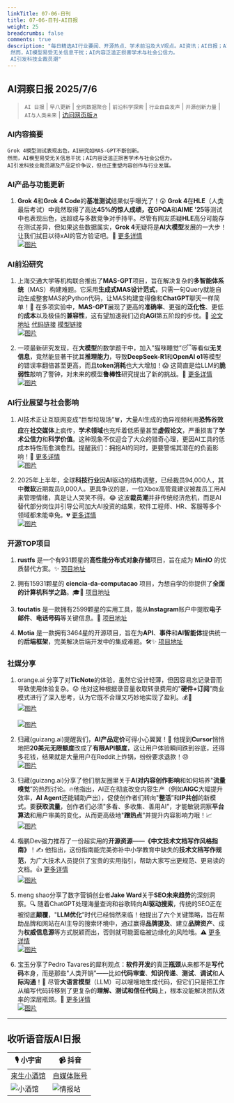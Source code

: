 ```yaml
---
linkTitle: 07-06-日刊
title: 07-06-日刊-AI日报
weight: 25
breadcrumbs: false
comments: true
description: "每日精选AI行业要闻、开源热点、学术前沿及大V观点。AI资讯；AI日报；AI知识库；AI教程；AI资讯日报；AI工具；AI Daily News 。Grok 4模型测试表现出色，AI研究如MAS-GPT不断创新。 然而，AI模型易受无关信息干扰；AI内容泛滥正损害学术与社会公信力。 AI引发科技业裁员潮"
---
```


## AI洞察日报 2025/7/6

>  `AI 日报` | `早八更新` | `全网数据聚合` | `前沿科学探索` | `行业自由发声` | `开源创新力量` | `AI与人类未来` | [访问网页版↗️](https://ai.hubtoday.app/)



### **AI内容摘要**

```
Grok 4模型测试表现出色，AI研究如MAS-GPT不断创新。
然而，AI模型易受无关信息干扰；AI内容泛滥正损害学术与社会公信力。
AI引发科技业裁员潮及产品定价争议，但也正重塑内容创作与行业发展。
```



### AI产品与功能更新

1.  **Grok 4**和**Grok 4 Code**的**基准测试**结果似乎曝光了！😲 **Grok 4**在**HLE**（人类最后考试）中竟然取得了高达**45%**的惊人成绩，在**GPQA**和**AIME '25**等测试中也表现出色，远超或与多数竞争对手持平。尽管有网友质疑**HLE**高分可能存在测试差异，但如果这些数据属实，**Grok 4**无疑将是**AI大模型**发展的一大步！让我们拭目以待xAI的官方验证吧。🚀 [更多详情](https://www.jiqizhixin.com/articles/2025-07-05-3)
    <br/> [![图片](https://cdn.jsdmirror.com/gh/justlovemaki/imagehub@main/images/2025/07/news_01k022x081fajbm9e9tpd2ycvx.avif "Grok 4基准测试结果")](https://cdn.jsdmirror.com/gh/justlovemaki/imagehub@main/images/2025/07/news_01k022x081fajbm9e9tpd2ycvx.avif) <br/>

### AI前沿研究

1.  上海交通大学等机构联合推出了**MAS-GPT**项目，旨在解决复杂的**多智能体系统**（MAS）构建难题。它采用**生成式MAS设计范式**，只需一句Query就能自动生成整套MAS的Python代码，让MAS构建变得像和**ChatGPT**聊天一样简单！🤩 在多项实验中，**MAS-GPT**展现了更高的**准确率**、更强的**泛化性**、更低的**成本**以及极佳的**兼容性**，这有望加速我们迈向**AGI**第五阶段的步伐。🚀 [论文地址](https://arxiv.org/abs/2503.03686) [代码链接](https://github.com/MASWorks/MAS-GPT) [模型链接](https://huggingface.co/MASWorks/MAS-GPT-32B)
    <br/> [![图片](https://cdn.jsdmirror.com/gh/justlovemaki/imagehub@main/images/2025/07/news_01k022x1rjfb79fm5xqm60pe30.avif "MAS-GPT项目优势对比")](https://cdn.jsdmirror.com/gh/justlovemaki/imagehub@main/images/2025/07/news_01k022x1rjfb79fm5xqm60pe30.avif) <br/>

2.  一项最新研究发现，在**大模型**的数学题干中，加入"猫咪睡觉”😴等看似**无关信息**，竟然能显著干扰其**推理能力**，导致**DeepSeek-R1**和**OpenAI o1**等模型的错误率翻倍甚至更高，而且**token消耗**也大大增加！😱 这简直是给LLM的**脆弱性**敲响了警钟，对未来的模型**鲁棒性**研究提出了新的挑战。🤔 [更多详情](https://mp.weixin.qq.com/s?__biz=MzIzNjc1NzUzMw==&mid=2247808013&idx=1&sn=272e54ef1f178a2887c268ce178c4c13)
    <br/> [![图片](https://cdn.jsdmirror.com/gh/justlovemaki/imagehub@main/images/2025/07/news_01k022x32we42bsh86ekajn8pn.avif "LLM鲁棒性研究挑战")](https://cdn.jsdmirror.com/gh/justlovemaki/imagehub@main/images/2025/07/news_01k022x32we42bsh86ekajn8pn.avif) <br/>

### AI行业展望与社会影响

1.  AI技术正让互联网变成"巨型垃圾场”🗑️，大量AI生成的诡异视频利用**恐怖谷效应**在**社交媒体**上疯传，**学术领域**也充斥着低质量甚至**虚假论文**，严重损害了**学术公信力**和**科学价值**。这种现象不仅迎合了大众的猎奇心理，更因AI工具的低成本特性而愈演愈烈。提醒我们：拥抱AI的同时，更要警惕其潜在的负面影响！🚨 [更多详情](https://www.jiqizhixin.com/articles/2025-07-05-5)
    <br/> [![图片](https://cdn.jsdmirror.com/gh/justlovemaki/imagehub@main/images/2025/07/news_01k022x5paecs91yg5zj0vxzxp.avif "AI生成诡异视频传播")](https://cdn.jsdmirror.com/gh/justlovemaki/imagehub@main/images/2025/07/news_01k022x5paecs91yg5zj0vxzxp.avif) <br/>

2.  2025年上半年，全球**科技行业**因**AI**驱动的结构调整，已经裁员94,000人，其中**微软**近期裁员9,000人。更具争议的是，一位Xbox高管竟建议被裁员工用AI来管理情绪，真是让人哭笑不得。😂 这波**裁员潮**并非传统经济危机，而是AI替代部分岗位并引导公司加大AI投资的结果，软件工程师、HR、客服等多个领域都未能幸免。💔 [更多详情](https://mp.weixin.qq.com/s?__biz=MzI3MTA0MTk1MA==&mid=2652607008&idx=1&sn=f4eaf35d3c648f6182f0049eeef9b758)
    <br/> [![图片](https://cdn.jsdmirror.com/gh/justlovemaki/imagehub@main/images/2025/07/news_01k022x764ett8cy5rywp2k3a7.avif "AI驱动的科技行业裁员")](https://cdn.jsdmirror.com/gh/justlovemaki/imagehub@main/images/2025/07/news_01k022x764ett8cy5rywp2k3a7.avif) <br/>

### 开源TOP项目

1.  **rustfs** 是一个有931颗星的**高性能分布式对象存储**项目，旨在成为 **MinIO** 的优质替代方案。✨ [项目地址](https://github.com/rustfs/rustfs)

2.  拥有15931颗星的 **ciencia-da-computacao** 项目，为想自学的你提供了**全面的计算机科学之路**。🎓🚀 [项目地址](https://github.com/Universidade-Livre/ciencia-da-computacao)

3.  **toutatis** 是一款拥有2599颗星的实用工具，能从**Instagram**账户中提取**电子邮件**、**电话号码**等关键信息。🤫 [项目地址](https://github.com/megadose/toutatis)

4.  **Motia** 是一款拥有3464星的开源项目，旨在为**API**、**事件**和**AI智能体**提供统一的**后端框架**，完美解决后端开发中的集成难题。🛠️✨ [项目地址](https://github.com/MotiaDev/motia)

### 社媒分享

1.  orange.ai 分享了对**TicNote**的体验，虽然它设计轻薄，但因容易忘记录音而导致使用体验复杂。😟 他对这种根据录音量收取转录费用的"**硬件+订阅**”商业模式进行了深入思考，认为它既不合理又巧妙地实现了盈利。💰🤔
    <br/> [![图片](https://cdn.jsdmirror.com/gh/justlovemaki/imagehub@main/images/2025/07/news_01k022xa58e5cat0wkae4hr7r0.avif "TicNote轻薄设计")](https://cdn.jsdmirror.com/gh/justlovemaki/imagehub@main/images/2025/07/news_01k022xa58e5cat0wkae4hr7r0.avif) <br/>
    <br/> [![图片](https://cdn.jsdmirror.com/gh/justlovemaki/imagehub@main/images/2025/07/news_01k022xdc2f2wrmww7m6pqa7bk.avif "TicNote录音功能")](https://cdn.jsdmirror.com/gh/justlovemaki/imagehub@main/images/2025/07/news_01k022xdc2f2wrmww7m6pqa7bk.avif) <br/>

2.  归藏(guizang.ai)提醒我们，**AI产品定价**可得小心翼翼！📢 他提到**Cursor**悄悄地把**20美元无限额度**改成了**有限API额度**，这让用户体验瞬间跌到谷底，还得多花钱，结果就是大量用户在Reddit上炸锅，纷纷要求退款！😡
    <br/> [![图片](https://cdn.jsdmirror.com/gh/justlovemaki/imagehub@main/images/2025/07/news_01k022xfjsf2c8hghddgrr5z7r.avif "Cursor产品定价引争议")](https://cdn.jsdmirror.com/gh/justlovemaki/imagehub@main/images/2025/07/news_01k022xfjsf2c8hghddgrr5z7r.avif) <br/>

3.  归藏(guizang.ai)分享了他们朋友圈里关于**AI对内容创作影响**和如何培养"**流量嗅觉**”的热烈讨论。🔥他指出，AI正在彻底改变内容生产（例如**AIGC**大幅提升效率，**AI Agent**还能辅助产出），促使创作者们转向"**整活**”和**IP共创**的新模式。要**获取流量**，创作者们必须"多看、多收集、善用AI”，才能敏锐洞察**平台算法**和用户审美的变化，从而更高级地"**蹭热点**”并提升内容影响力哦！📈
    <br/> [![图片](https://cdn.jsdmirror.com/gh/justlovemaki/imagehub@main/images/2025/07/news_01k022xhyre7atrayydbg4sv0e.avif "AI对内容创作影响")](https://cdn.jsdmirror.com/gh/justlovemaki/imagehub@main/images/2025/07/news_01k022xhyre7atrayydbg4sv0e.avif) <br/>

4.  楷鹏Dev强力推荐了一份超实用的**开源资源**——**《中文技术文档写作风格指南》**！✍️ 他指出，这份指南能完美弥补中小学教育中缺失的**技术文档写作规范**，为广大技术人员提供了宝贵的实用指引，帮助大家写出更规范、更易读的文档。👍 [更多详情](https://m.okjike.com/originalPosts/686890634618c88abfcc3761)
    <br/> [![图片](https://cdnv2.ruguoapp.com/FvDm4UbL5sWjaNfVdh1NZw-I57kXv3.png "中文技术文档风格指南")](https://cdnv2.ruguoapp.com/FvDm4UbL5sWjaNfVdh1NZw-I57kXv3.png) <br/>

5.  meng shao分享了数字营销创业者**Jake Ward**关于**SEO未来趋势**的深刻洞察。🔍 随着ChatGPT处理海量查询和谷歌转向**AI驱动搜索**，传统的SEO正在被彻底**颠覆**，"**LLM优化**”时代已经悄然来临！他提出了六个关键策略，旨在帮助品牌和网站在AI主导的搜索环境中，通过赢得**品牌提及**、建立**品牌资产**、成为**权威信息源**等方式脱颖而出，否则就可能面临被边缘化的风险哦。⚠️ [更多详情](https://x.com/shao__meng/status/1941297172986855492)
    <br/> [![图片](https://cdn.jsdmirror.com/gh/justlovemaki/imagehub@main/images/2025/07/news_01k022xm6cey1b6e2pk8nbwrp2.avif "SEO未来趋势与LLM优化")](https://cdn.jsdmirror.com/gh/justlovemaki/imagehub@main/images/2025/07/news_01k022xm6cey1b6e2pk8nbwrp2.avif) <br/>

6.  宝玉分享了Pedro Tavares的犀利观点：**软件开发**的真正**瓶颈**从来都不是**写代码**本身，而是那些"人类开销”——比如**代码审查**、**知识传递**、**测试**、**调试**和**人际沟通**！🤯 尽管**大语言模型**（LLM）可以嗖嗖地生成代码，但它们只是把工作从编写代码转移到了更复杂的**理解、测试和信任代码**上，根本没能解决团队效率的深层瓶颈。🤔 [更多详情](https://x.com/dotey/status/1941247337625498002)
    <br/> [![图片](https://cdn.jsdmirror.com/gh/justlovemaki/imagehub@main/images/2025/07/news_01k022xnwxe43bgfpx7gh7bwpe.avif "软件开发真正瓶颈")](https://cdn.jsdmirror.com/gh/justlovemaki/imagehub@main/images/2025/07/news_01k022xnwxe43bgfpx7gh7bwpe.avif) <br/>

---

## **收听语音版AI日报**

| 🎙️ **小宇宙** | 📹 **抖音** |
| --- | --- |
| [来生小酒馆](https://www.xiaoyuzhoufm.com/podcast/683c62b7c1ca9cf575a5030e)  |   [自媒体账号](https://www.douyin.com/user/MS4wLjABAAAAwpwqPQlu38sO38VyWgw9ZjDEnN4bMR5j8x111UxpseHR9DpB6-CveI5KRXOWuFwG)| 
| ![小酒馆](https://cdn.jsdmirror.com/gh/justlovemaki/imagehub@main/logo/f959f7984e9163fc50d3941d79a7f262.md.png) | ![情报站](https://cdn.jsdmirror.com/gh/justlovemaki/imagehub@main/logo/7fc30805eeb831e1e2baa3a240683ca3.md.png) |

    

